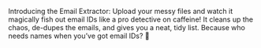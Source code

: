 Introducing the Email Extractor: Upload your messy files and watch it magically fish out email IDs like a pro detective on caffeine! It cleans up the chaos, de-dupes the emails, and gives you a neat, tidy list. Because who needs names when you’ve got email IDs? 🎯
